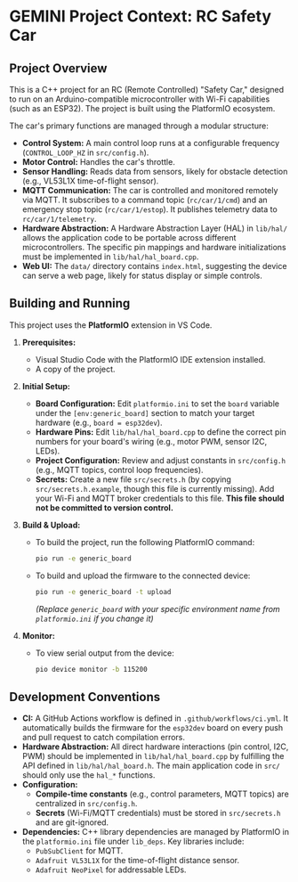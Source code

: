 # GEMINI Project Context: RC Safety Car

## Project Overview

This is a C++ project for an RC (Remote Controlled) "Safety Car," designed to run on an Arduino-compatible microcontroller with Wi-Fi capabilities (such as an ESP32). The project is built using the PlatformIO ecosystem.

The car's primary functions are managed through a modular structure:
- **Control System:** A main control loop runs at a configurable frequency (`CONTROL_LOOP_HZ` in `src/config.h`).
- **Motor Control:** Handles the car's throttle.
- **Sensor Handling:** Reads data from sensors, likely for obstacle detection (e.g., VL53L1X time-of-flight sensor).
- **MQTT Communication:** The car is controlled and monitored remotely via MQTT. It subscribes to a command topic (`rc/car/1/cmd`) and an emergency stop topic (`rc/car/1/estop`). It publishes telemetry data to `rc/car/1/telemetry`.
- **Hardware Abstraction:** A Hardware Abstraction Layer (HAL) in `lib/hal/` allows the application code to be portable across different microcontrollers. The specific pin mappings and hardware initializations must be implemented in `lib/hal/hal_board.cpp`.
- **Web UI:** The `data/` directory contains `index.html`, suggesting the device can serve a web page, likely for status display or simple controls.

## Building and Running

This project uses the **PlatformIO** extension in VS Code.

1.  **Prerequisites:**
    *   Visual Studio Code with the PlatformIO IDE extension installed.
    *   A copy of the project.

2.  **Initial Setup:**
    *   **Board Configuration:** Edit `platformio.ini` to set the `board` variable under the `[env:generic_board]` section to match your target hardware (e.g., `board = esp32dev`).
    *   **Hardware Pins:** Edit `lib/hal/hal_board.cpp` to define the correct pin numbers for your board's wiring (e.g., motor PWM, sensor I2C, LEDs).
    *   **Project Configuration:** Review and adjust constants in `src/config.h` (e.g., MQTT topics, control loop frequencies).
    *   **Secrets:** Create a new file `src/secrets.h` (by copying `src/secrets.h.example`, though this file is currently missing). Add your Wi-Fi and MQTT broker credentials to this file. **This file should not be committed to version control.**

3.  **Build & Upload:**
    *   To build the project, run the following PlatformIO command:
        ```bash
        pio run -e generic_board
        ```
    *   To build and upload the firmware to the connected device:
        ```bash
        pio run -e generic_board -t upload
        ```
        *(Replace `generic_board` with your specific environment name from `platformio.ini` if you change it)*

4.  **Monitor:**
    *   To view serial output from the device:
        ```bash
        pio device monitor -b 115200
        ```

## Development Conventions

*   **CI:** A GitHub Actions workflow is defined in `.github/workflows/ci.yml`. It automatically builds the firmware for the `esp32dev` board on every push and pull request to catch compilation errors.
*   **Hardware Abstraction:** All direct hardware interactions (pin control, I2C, PWM) should be implemented in `lib/hal/hal_board.cpp` by fulfilling the API defined in `lib/hal/hal_board.h`. The main application code in `src/` should only use the `hal_*` functions.
*   **Configuration:**
    *   **Compile-time constants** (e.g., control parameters, MQTT topics) are centralized in `src/config.h`.
    *   **Secrets** (Wi-Fi/MQTT credentials) must be stored in `src/secrets.h` and are git-ignored.
*   **Dependencies:** C++ library dependencies are managed by PlatformIO in the `platformio.ini` file under `lib_deps`. Key libraries include:
    *   `PubSubClient` for MQTT.
    *   `Adafruit VL53L1X` for the time-of-flight distance sensor.
    *   `Adafruit NeoPixel` for addressable LEDs.
